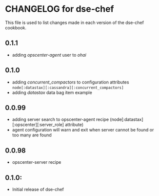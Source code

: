 # CHANGELOG for dse-chef

This file is used to list changes made in each version of the dse-chef cookbook.

## 0.1.1
* adding *opscenter-agent* user to *ohai*

## 0.1.0
* adding *concurrent_compactors* to configuration attributes `node[:datastax][:cassandra][:concurrent_compactors]`
* adding *datastax* data bag item example

## 0.0.99
* adding server search to opscenter-agent recipe (node[:datastax][:opscenter][:server_role] attribute)
* agent configuration will warn and exit when server cannot be found or too many are found

## 0.0.98
* opscenter-server recipe

## 0.1.0:
* Initial release of dse-chef

